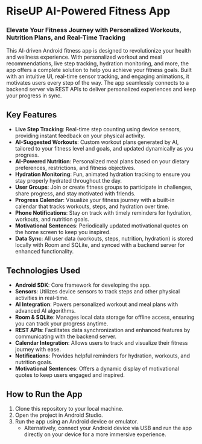 # RiseUP AI-Powered Fitness App

### Elevate Your Fitness Journey with Personalized Workouts, Nutrition Plans, and Real-Time Tracking

This AI-driven Android fitness app is designed to revolutionize your health and wellness experience. With personalized workout and meal recommendations, live step tracking, hydration monitoring, and more, the app offers a complete solution to help you achieve your fitness goals. Built with an intuitive UI, real-time sensor tracking, and engaging animations, it motivates users every step of the way. The app seamlessly connects to a backend server via REST APIs to deliver personalized experiences and keep your progress in sync.

## Key Features

- **Live Step Tracking**: Real-time step counting using device sensors, providing instant feedback on your physical activity.
- **AI-Suggested Workouts**: Custom workout plans generated by AI, tailored to your fitness level and goals, and updated dynamically as you progress.
- **AI-Powered Nutrition**: Personalized meal plans based on your dietary preferences, restrictions, and fitness objectives.
- **Hydration Monitoring**: Fun, animated hydration tracking to ensure you stay properly hydrated throughout the day.
- **User Groups**: Join or create fitness groups to participate in challenges, share progress, and stay motivated with friends.
- **Progress Calendar**: Visualize your fitness journey with a built-in calendar that tracks workouts, steps, and hydration over time.
- **Phone Notifications**: Stay on track with timely reminders for hydration, workouts, and nutrition goals.
- **Motivational Sentences**: Periodically updated motivational quotes on the home screen to keep you inspired.
- **Data Sync**: All user data (workouts, steps, nutrition, hydration) is stored locally with Room and SQLite, and synced with a backend server for enhanced functionality.

## Technologies Used

- **Android SDK**: Core framework for developing the app.
- **Sensors**: Utilizes device sensors to track steps and other physical activities in real-time.
- **AI Integration**: Powers personalized workout and meal plans with advanced AI algorithms.
- **Room & SQLite**: Manages local data storage for offline access, ensuring you can track your progress anytime.
- **REST APIs**: Facilitates data synchronization and enhanced features by communicating with the backend server.
- **Calendar Integration**: Allows users to track and visualize their fitness journey with ease.
- **Notifications**: Provides helpful reminders for hydration, workouts, and nutrition goals.
- **Motivational Sentences**: Offers a dynamic display of motivational quotes to keep users engaged and inspired.

## How to Run the App

1. Clone this repository to your local machine.
2. Open the project in Android Studio.
3. Run the app using an Android device or emulator.
   - Alternatively, connect your Android device via USB and run the app directly on your device for a more immersive experience.
   
